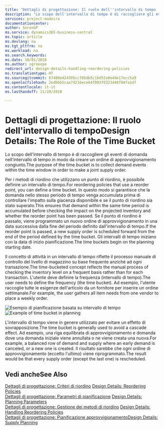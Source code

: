 ```yaml
---
title: 'Dettagli di progettazione: Il ruolo dell''intervallo di tempo | Microsoft Docs'
description: "Lo scopo dell'intervallo di tempo è di raccogliere gli eventi di domanda nell'intervallo di tempo in modo da creare un ordine di approvvigionamento congiunto."
services: project-madeira
documentationcenter: 
author: SorenGP
ms.service: dynamics365-business-central
ms.topic: article
ms.devlang: na
ms.tgt_pltfrm: na
ms.workload: na
ms.search.keywords: 
ms.date: 10/01/2018
ms.author: sgroespe
redirect_url: design-details-handling-reordering-policies
ms.translationtype: HT
ms.sourcegitcommit: 67400e424305cc705db5c1bd52a8e4de17ecc5a9
ms.openlocfilehash: 2edbbb5caa74216ece64f093f6323446f04fa1d7
ms.contentlocale: it-it
ms.lasthandoff: 11/20/2018

---
```

# <a name="design-details-the-role-of-the-time-bucket"></a><span data-ttu-id="f0260-103">Dettagli di progettazione: Il ruolo dell'intervallo di tempo</span><span class="sxs-lookup"><span data-stu-id="f0260-103">Design Details: The Role of the Time Bucket</span></span>
<span data-ttu-id="f0260-104">Lo scopo dell'intervallo di tempo è di raccogliere gli eventi di domanda nell'intervallo di tempo in modo da creare un ordine di approvvigionamento congiunto.</span><span class="sxs-lookup"><span data-stu-id="f0260-104">The purpose of the time bucket is to collect demand events within the time window in order to make a joint supply order.</span></span>  

 <span data-ttu-id="f0260-105">Per i metodi di riordino che utilizzano un punto di riordino, è possibile definire un intervallo di tempo.</span><span class="sxs-lookup"><span data-stu-id="f0260-105">For reordering policies that use a reorder point, you can define a time bucket.</span></span> <span data-ttu-id="f0260-106">In questo modo si garantisce che la domanda nello stesso periodo di tempo venga accumulata prima di controllare l'impatto sulla giacenza disponibile e se il punto di riordino sia stato superato.</span><span class="sxs-lookup"><span data-stu-id="f0260-106">This ensures that demand within the same time period is accumulated before checking the impact on the projected inventory and whether the reorder point has been passed.</span></span> <span data-ttu-id="f0260-107">Se il punto di riordino è passato, viene programmato un nuovo ordine di approvvigionamento in una data successiva dalla fine del periodo definito dall'intervallo di tempo.</span><span class="sxs-lookup"><span data-stu-id="f0260-107">If the reorder point is passed, a new supply order is scheduled forward from the end of the period defined by the time bucket.</span></span> <span data-ttu-id="f0260-108">Gli intervalli di tempo iniziano con la data di inizio pianificazione.</span><span class="sxs-lookup"><span data-stu-id="f0260-108">The time buckets begin on the planning starting date.</span></span>  

 <span data-ttu-id="f0260-109">Il concetto di attività in un intervallo di tempo riflette il processo manuale di controllo del livello di magazzino su base frequente anziché ad ogni transazione.</span><span class="sxs-lookup"><span data-stu-id="f0260-109">The time-bucketed concept reflects the manual process of checking the inventory level on a frequent basis rather than for each transaction.</span></span> <span data-ttu-id="f0260-110">L'utente deve definire la frequenza (intervallo di tempo).</span><span class="sxs-lookup"><span data-stu-id="f0260-110">The user needs to define the frequency (the time bucket).</span></span> <span data-ttu-id="f0260-111">Ad esempio, l'utente raccoglie tutte le esigenze dell'articolo da un fornitore per inserire un ordine settimanale.</span><span class="sxs-lookup"><span data-stu-id="f0260-111">For example, the user gathers all item needs from one vendor to place a weekly order.</span></span>  

 <span data-ttu-id="f0260-112">![Esempio di pianificazione basata su intervallo di tempo](media/nav_app_supply_planning_2_reorder_cycle.png "Esempio di pianificazione basata su intervallo di tempo")</span><span class="sxs-lookup"><span data-stu-id="f0260-112">![Example of time bucket in planning](media/nav_app_supply_planning_2_reorder_cycle.png "Example of time bucket in planning")</span></span>  

 <span data-ttu-id="f0260-113">L'intervallo di tempo viene in genere utilizzato per evitare un effetto di sovrapposizione.</span><span class="sxs-lookup"><span data-stu-id="f0260-113">The time bucket is generally used to avoid a cascade effect.</span></span> <span data-ttu-id="f0260-114">Ad esempio, una riga equilibrata di approvvigionamento e domanda dove una domanda iniziale viene annullata o ne viene creata una nuova.</span><span class="sxs-lookup"><span data-stu-id="f0260-114">For example, a balanced row of demand and supply where an early demand is canceled, or a new one is created.</span></span> <span data-ttu-id="f0260-115">Il risultato sarebbe che ogni ordine di approvvigionamento (eccetto l'ultimo) viene riprogrammato.</span><span class="sxs-lookup"><span data-stu-id="f0260-115">The result would be that every supply order (except the last one) is rescheduled.</span></span>  

## <a name="see-also"></a><span data-ttu-id="f0260-116">Vedi anche</span><span class="sxs-lookup"><span data-stu-id="f0260-116">See Also</span></span>  
 <span data-ttu-id="f0260-117">[Dettagli di progettazione: Criteri di riordino](design-details-reordering-policies.md) </span><span class="sxs-lookup"><span data-stu-id="f0260-117">[Design Details: Reordering Policies](design-details-reordering-policies.md) </span></span>  
 <span data-ttu-id="f0260-118">[Dettagli di progettazione: Parametri di pianificazione](design-details-planning-parameters.md) </span><span class="sxs-lookup"><span data-stu-id="f0260-118">[Design Details: Planning Parameters](design-details-planning-parameters.md) </span></span>  
 <span data-ttu-id="f0260-119">[Dettagli di progettazione: Gestione dei metodi di riordino](design-details-handling-reordering-policies.md) </span><span class="sxs-lookup"><span data-stu-id="f0260-119">[Design Details: Handling Reordering Policies](design-details-handling-reordering-policies.md) </span></span>  
 [<span data-ttu-id="f0260-120">Dettagli di progettazione: Pianificazione approvvigionamento</span><span class="sxs-lookup"><span data-stu-id="f0260-120">Design Details: Supply Planning</span></span>](design-details-supply-planning.md)


